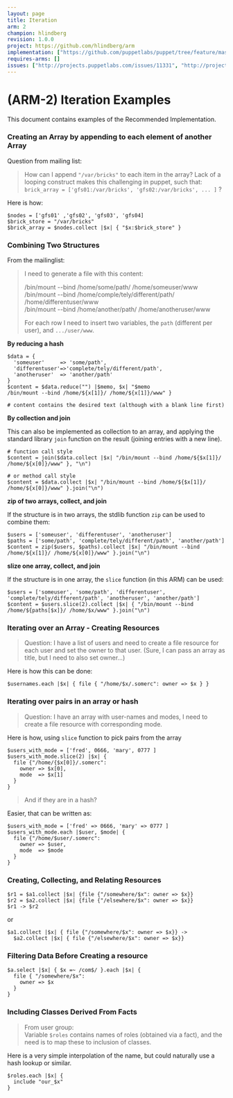 ```yaml
---
layout: page
title: Iteration
arm: 2
champion: hlindberg
revision: 1.0.0
project: https://github.com/hlindberg/arm
implementation: ["https://github.com/puppetlabs/puppet/tree/feature/master/future-parser"]
requires-arms: []
issues: ["http://projects.puppetlabs.com/issues/11331", "http://projects.puppetlabs.com/issues/18764"]
---
```


(ARM-2) Iteration Examples
==========================

This document contains examples of the Recommended Implementation.

### Creating an Array by appending to each element of another Array

Question from mailing list:
> How can I append `"/var/bricks"` to each item in the array? Lack of a
> looping construct makes this challenging in puppet, such that:
> `brick_array = ['gfs01:/var/bricks', 'gfs02:/var/bricks', ... ]` ?

Here is how:

    $nodes = ['gfs01' ,'gfs02', 'gfs03', 'gfs04]
    $brick_store = "/var/bricks"
    $brick_array = $nodes.collect |$x| { "$x:$brick_store" }

### Combining Two Structures
From the mailinglist:

> I need to generate a file with this content:
>
>    /bin/mount --bind /home/some/path/ /home/someuser/www  
>    /bin/mount --bind /home/comple/tely/different/path/ /home/differentuser/www  
>    /bin/mount --bind /home/another/path/ /home/anotheruser/www  
>  
> For each row I need to insert two variables, the `path` (different per user), and `.../user/www`.

**By reducing a hash**

    $data = {
      'someuser'     => 'some/path', 
      'differentuser'=>'complete/tely/different/path', 
      'anotheruser'  => 'another/path'
    }
    $content = $data.reduce("") |$memo, $x| "$memo
    /bin/mount --bind /home/${x[1]}/ /home/${x[1]}/www" }
    
    # content contains the desired text (although with a blank line first)

**By collection and join**

This can also be implemented
as collection to an array, and applying the standard library `join` function on the result (joining entries with a new line).

    # function call style
    $content = join($data.collect |$x| "/bin/mount --bind /home/${$x[1]}/ /home/${x[0]}/www" }, "\n")
    
    # or method call style
    $content = $data.collect |$x| "/bin/mount --bind /home/${$x[1]}/ /home/${x[0]}/www" }.join("\n")


**zip of two arrays, collect, and join**

If the structure is in two arrays, the stdlib function `zip` can be used to combine them:

    $users = ['someuser', 'differentuser', 'anotheruser']
    $paths = ['some/path', 'complete/tely/different/path', 'another/path']
    $content = zip($users, $paths).collect |$x| "/bin/mount --bind /home/${x[1]}/ /home/${x[0]}/www" }.join("\n")

**slize one array, collect, and join**

If the structure is in one array, the `slice` function (in this ARM) can be used:

    $users = ['someuser', 'some/path', 'differentuser', 'complete/tely/different/path', 'anotheruser', 'another/path']
    $content = $users.slice(2).collect |$x| { "/bin/mount --bind /home/${paths[$x]}/ /home/$x/www" }.join("\n")

### Iterating over an Array - Creating Resources

> Question:
> I have a list of users and need to create a file resource for each user and set the owner to that user.
> (Sure, I can pass an array as title, but I need to also set owner...)
>

Here is how this can be done:

    $usernames.each |$x| { file { "/home/$x/.somerc": owner => $x } }

### Iterating over pairs in an array or hash

> Question:
> I have an array with user-names and modes, I need to create a file resource with corresponding mode.

Here is how, using `slice` function to pick pairs from the array

    $users_with_mode = ['fred', 0666, 'mary', 0777 ]
    $users_with_mode.slice(2) |$x| {
      file {"/home/{$x[0]}/.somerc":
        owner => $x[0],
        mode  => $x[1]
      }
    }

> And if they are in a hash?

Easier, that can be written as:

    $users_with_mode = ['fred' => 0666, 'mary' => 0777 ]
    $users_with_mode.each |$user, $mode| {
      file {"/home/$user/.somerc":
        owner => $user,
        mode  => $mode
      }
    }


### Creating, Collecting, and Relating Resources

    $r1 = $a1.collect |$x| {file {"/somewhere/$x": owner => $x}}
    $r2 = $a2.collect |$x| {file {"/elsewhere/$x": owner => $x}}
    $r1 -> $r2

or

    $a1.collect |$x| { file {"/somewhere/$x": owner => $x}} ->
      $a2.collect |$x| { file {"/elsewhere/$x": owner => $x}}

### Filtering Data Before Creating a resource

    $a.select |$x| { $x =~ /com$/ }.each |$x| {
      file { "/somewhere/$x":
        owner => $x
      }
    }

### Including Classes Derived From Facts

> From user group:  
> Variable `$roles` contains names of roles (obtained via a fact), and the need is to map these
> to inclusion of classes.

Here is a very simple interpolation of the name, but could naturally use a hash lookup or similar.

    $roles.each |$x| { 
      include "our_$x"
    }

